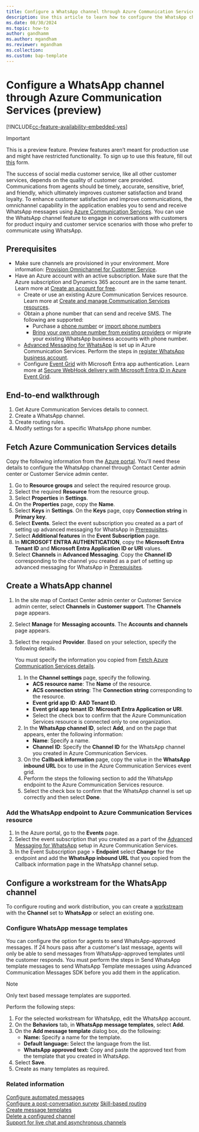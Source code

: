 ```yaml
---
title: Configure a WhatsApp channel through Azure Communication Services (preview)
description: Use this article to learn how to configure the WhatsApp channel through Azure Communication Services.
ms.date: 08/30/2024
ms.topic: how-to
author: gandhamm
ms.author: mgandham
ms.reviewer: mgandham
ms.collection:
ms.custom: bap-template
---
```


# Configure a WhatsApp channel through Azure Communication Services (preview)

[!INCLUDE[cc-feature-availability-embedded-yes](../includes/cc-feature-availability-embedded-yes.md)]

> [!IMPORTANT]
> This is a preview feature.
> Preview features aren’t meant for production use and might have restricted functionality. To sign up to use this feature, fill out [this](https://forms.office.com/r/xu3K2hDic1) form.

The success of social media customer service, like all other customer services, depends on the quality of customer care provided. Communications from agents should be timely, accurate, sensitive, brief, and friendly, which ultimately improves customer satisfaction and brand loyalty. To enhance customer satisfaction and improve communications, the omnichannel capability in the application enables you to send and receive WhatsApp messages using [Azure Communication Services](/azure/communication-services). You can use the WhatsApp channel feature to engage in conversations with customers for product inquiry and customer service scenarios with those who prefer to communicate using WhatsApp. 


## Prerequisites

- Make sure channels are provisioned in your environment. More information: [Provision Omnichannel for Customer Service](/dynamics365/customer-service/implement/omnichannel-provision-license?context=/dynamics365/contact-center/context/implement-context).
- Have an Azure account with an active subscription. Make sure that the Azure subscription and Dynamics 365 account are in the same tenant. Learn more at [Create an account for free](https://azure.microsoft.com/pricing/purchase-options/azure-account).
   - Create or use an existing Azure Communication Services resource. Learn more at [Create and manage Communication Services resources](/azure/communication-services/quickstarts/create-communication-resource).
    - Obtain a phone number that can send and receive SMS. The following are supported:
       - Purchase a [phone number](/azure/communication-services/quickstarts/telephony/get-phone-number) or [import phone numbers](/dynamics365/customer-service/administer/voice-channel-sync-from-acs?context=/dynamics365/contact-center/context/administer-context)
       - [Bring your own phone number from existing providers](/dynamics365/customer-service/administer/voice-channel-bring-your-own-number?context=/dynamics365/contact-center/context/administer-context) or migrate your existing WhatsApp business accounts with phone number.
   - [Advanced Messaging for WhatsApp](/azure/communication-services/concepts/advanced-messaging/whatsapp/whatsapp-overview) is set up in Azure Communication Services. Perform the steps in [register WhatsApp business account](/azure/communication-services/quickstarts/advanced-messaging/whatsapp/connect-whatsapp-business-account).
   - Configure [Event Grid](/azure/communication-services/quickstarts/advanced-messaging/whatsapp/handle-advanced-messaging-events) with Microsoft Entra app authentication. Learn more at [Secure WebHook delivery with Microsoft Entra ID in Azure Event Grid](/azure/event-grid/secure-webhook-delivery).

## End-to-end walkthrough

1. Get Azure Communication Services details to connect.
2. Create a WhatsApp channel.
3. Create routing rules.
4. Modify settings for a specific WhatsApp phone number.

## Fetch Azure Communication Services details

Copy the following information from the [Azure portal](https://ms.portal.azure.com/). You'll need these details to configure the WhatsApp channel through Contact Center admin center or Customer Service admin center.
   
   1. Go to **Resource groups** and select the required resource group. 
   1. Select the required **Resource** from the resource group.
   1. Select **Properties** in **Settings**. 
   1. On the **Properties** page, copy the **Name**. 
   1. Select **Keys** in **Settings**. On the **Keys** page, copy **Connection string** in **Primary key**.
   1. Select **Events**. Select the event subscription you created as a part of setting up advanced messaging for WhatsApp in [Prerequisites](#prerequisites).
   1. Select **Additional features** in the **Event Subscription** page. 
   1. In **MICROSOFT ENTRA AUTHENTICATION**, copy the **Microsoft Entra Tenant ID** and **Microsoft Entra Application ID or URI** values.
   1. Select **Channels** in **Advanced Messaging**. Copy the **Channel ID** corresponding to the channel you created as a part of setting up advanced messaging for WhatsApp in [Prerequisites](#prerequisites).

## Create a WhatsApp channel

1. In the site map of Contact Center admin center or Customer Service admin center, select **Channels** in **Customer support**. The **Channels** page appears.
    
1. Select **Manage** for **Messaging accounts**. The **Accounts and channels** page appears.
   
1. Select the required **Provider**. Based on your selection, specify the following details.
 
    You must specify the information you copied from [Fetch Azure Communication Services details](#fetch-azure-communication-services-details).
    
     1. In the **Channel settings** page, specify the following. 
         - **ACS resource name**: The **Name** of the resource.
         - **ACS connection string**: The **Connection string** corresponding to the resource.
         - **Event grid app ID**: **AAD Tenant ID**.
         - **Event grid app tenant ID**:  **Microsoft Entra Application  or URI**.
         - Select the check box to confirm that the Azure Communication Services resource is connected only to one organization.
     1. In the **WhatsApp channel ID**, select **Add**, and on the page that appears, enter the following information:
         - **Name**: Specify a name.
         - **Channel ID**: Specify the **Channel ID** for the WhatsApp channel you created in Azure Communication Services.
     1. On the **Callback information** page, copy the value in the **WhatsApp inbound URL** box to use in the Azure Communication Services event grid.
     1. Perform the steps the following section to add the WhatsApp endpoint to the Azure Communication Services resource.
     1. Select the check box to confirm that the WhatsApp channel is set up correctly and then select **Done**.
      
### Add the WhatsApp endpoint to Azure Communication Services resource

   1. In the Azure portal, go to the **Events** page.
   1. Select the event subscription that you created as a part of the [Advanced Messaging for WhatsApp](/azure/communication-services/concepts/advanced-messaging/whatsapp/whatsapp-overview) setup in Azure Communication Services.
   1. In the Event Subscription page > **Endpoint** select **Change** for the endpoint and add the **WhatsApp inbound URL** that you copied from the Callback information page in the WhatsApp channel setup.
         
## Configure a workstream for the WhatsApp channel

To configure routing and work distribution, you can create a [workstream](/dynamics365/customer-service/administer/create-workstreams?context=/dynamics365/contact-center/context/administer-context) with the **Channel** set to **WhatsApp** or select an existing one.

### Configure WhatsApp message templates

You can configure the option for agents to send WhatsApp-approved messages. If 24 hours pass after a customer's last message, agents will only be able to send messages from WhatsApp-approved templates until the customer responds. You must perform the steps in Send WhatsApp template messages to send WhatsApp Template messages using Advanced Communication Messages SDK before you add them in the application.

> [!NOTE]
> Only text based message templates are supported.

Perform the following steps:

1. For the selected workstream for WhatsApp, edit the WhatsApp account.
2. On the **Behaviors** tab, in **WhatsApp message templates**, select **Add**.
3. On the **Add message template** dialog box, do the following:
   - **Name:** Specify a name for the template.
   - **Default language:** Select the language from the list.
   - **WhatsApp approved text:** Copy and paste the approved text from the template that you created in WhatsApp.
4. Select **Save**.
5. Create as many templates as required.


### Related information

[Configure automated messages](/dynamics365/customer-service/administer/configure-automated-message?context=/dynamics365/contact-center/context/administer-context)  
[Configure a post-conversation survey](/dynamics365/customer-service/administer/configure-post-conversation-survey?context=/dynamics365/contact-center/context/administer-context) 
[Skill-based routing](/dynamics365/customer-service/administer/overview-skill-work-distribution?context=/dynamics365/contact-center/context/administer-context)  
[Create message templates](/dynamics365/customer-service/administer/create-message-templates?context=/dynamics365/contact-center/context/administer-context)  
[Delete a configured channel](/dynamics365/customer-service/administer/delete-channel?context=/dynamics365/contact-center/context/administer-context)  
[Support for live chat and asynchronous channels](/dynamics365/customer-service/administer/delete-channel?context=/dynamics365/card-support-in-channels/context/administer-context)  


